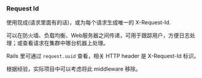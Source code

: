 ### Request Id

使用现成(请求里面有的话)，或为每个请求生成唯一的 X-Request-Id.

可以在防火墙、负载均衡、Web服务器之间传递，可用于跟踪用户，方便日志处理；或查看请求在集群中哪台机器上处理。

Rails 里可通过 `request.uuid` 查看，相关 HTTP header 是 X-Request-Id 标识。

根据经验，实际项目中可以考虑将此 middleware 移除。
